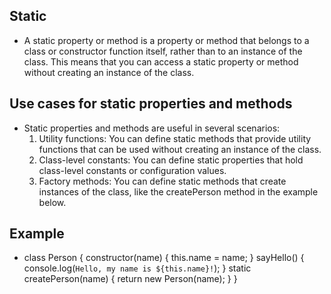## Static
- A static property or method is a property or method that belongs to a class or constructor function itself, rather than to an instance of the class. This means that you can access a static property or method without creating an instance of the class.

## Use cases for static properties and methods
- Static properties and methods are useful in several scenarios:
    1. Utility functions: You can define static methods that provide utility functions that can be used without creating an instance of the class.
    2. Class-level constants: You can define static properties that hold class-level constants or configuration values.
    3. Factory methods: You can define static methods that create instances of the class, like the createPerson method in the example below.

## Example
- class Person {
  constructor(name) {
    this.name = name;
  }
  sayHello() {
    console.log(`Hello, my name is ${this.name}!`);
  }
  static createPerson(name) {
    return new Person(name);
  }
}